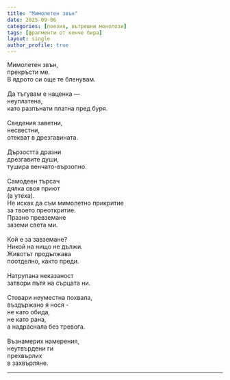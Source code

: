 ```yaml
---
title: "Мимолетен звън"
date: 2025-09-06
categories: [поезия, вътрешни монолози]
tags: [фрагменти от кенче бира]
layout: single
author_profile: true
---
```


<div class="poem3">

Мимолетен звън, <br/>
прекръсти ме.<br/>
В ядрото си още те бленувам.<br/>
<br/>
Да тъгувам е наценка —<br/>
неуплатена,<br/>
като разпънати платна пред буря.<br/>
<br/>
Сведения заветни,<br/>
несвестни,<br/>
отекват в дрезгавината.<br/>
<br/>
Дързостта дразни<br/>
дрезгавите души,<br/>
тушира венчато-вързопно.<br/>
<br/>
Самодеен търсач<br/>
дялка своя приют<br/>
(в утеха).
<br/>
Не исках да съм мимолетно прикритие<br/>
за твоето преоткритие.<br/>
Празно превземане<br/>
заземи света ми.<br/>
<br/>
Кой е за завземане?<br/>
Никой на нищо не дължи.<br/>
Животът продължава<br/>
поотделно, както преди.<br/>
<br/>
Натрупана неказаност<br/>
затвори пътя на сърцата ни.<br/>
<br/>
Стовари неуместна похвала,<br/>
въздържано я нося - <br/>
не като обида,<br/>
не като рана,<br/>
а надраснала без тревога.<br/>
<br/>
Възнамерих намерения,<br/>
неутвърдени ги<br/>
прехвърлих<br/>
в захвърляне.<br/>

<hr/>
</div>
